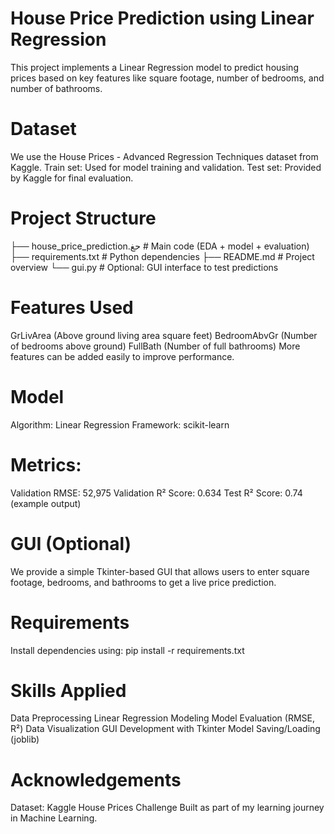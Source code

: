 # House Price Prediction using Linear Regression

This project implements a Linear Regression model to predict housing prices based on key features like square footage, number of bedrooms, and number of bathrooms.

# Dataset

We use the House Prices - Advanced Regression Techniques dataset from Kaggle.
Train set: Used for model training and validation.
Test set: Provided by Kaggle for final evaluation.

# Project Structure

├── house_price_prediction.حغ    # Main code (EDA + model + evaluation)
├── requirements.txt                # Python dependencies
├── README.md                       # Project overview
└── gui.py                          # Optional: GUI interface to test predictions

# Features Used

GrLivArea (Above ground living area square feet)
BedroomAbvGr (Number of bedrooms above ground)
FullBath (Number of full bathrooms)
More features can be added easily to improve performance.

# Model

Algorithm: Linear Regression
Framework: scikit-learn

# Metrics:

Validation RMSE: 52,975
Validation R² Score: 0.634
Test R² Score: 0.74 (example output)

# GUI (Optional)

We provide a simple Tkinter-based GUI that allows users to enter square footage, bedrooms, and bathrooms to get a live price prediction.

# Requirements

Install dependencies using:
pip install -r requirements.txt

# Skills Applied

Data Preprocessing
Linear Regression Modeling
Model Evaluation (RMSE, R²)
Data Visualization
GUI Development with Tkinter
Model Saving/Loading (joblib)

# Acknowledgements

Dataset: Kaggle House Prices Challenge
Built as part of my learning journey in Machine Learning.
